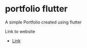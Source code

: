 # portfolio flutter

A simple Portfolio created using flutter

Link to website
- [Link](https://sumer-kumar.github.io/portfolio/#/)
